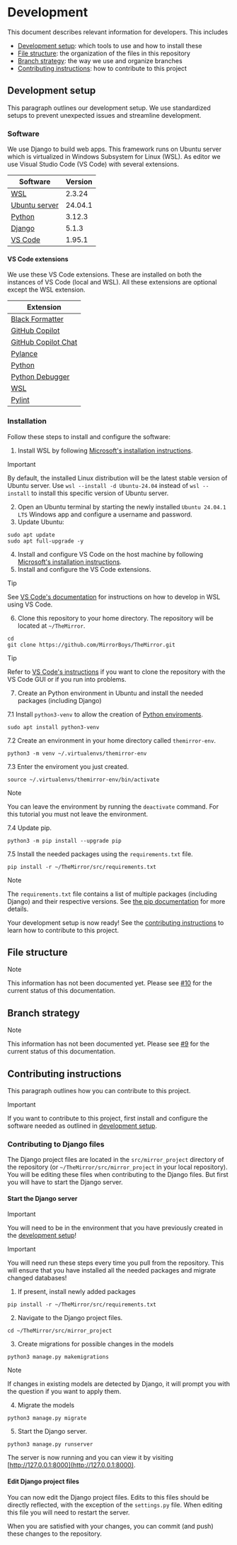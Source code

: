 # Development
This document describes relevant information for developers. This includes
- [Development setup](#development-setup): which tools to use and how to install these
- [File structure](#file-structure): the organization of the files in this repository
- [Branch strategy](#branch-strategy): the way we use and organize branches 
- [Contributing instructions](#contributing-instructions): how to contribute to this project

## Development setup
This paragraph outlines our development setup. We use standardized setups to prevent unexpected issues and streamline development.

### Software
We use Django to build web apps. This framework runs on Ubuntu server which is virtualized in Windows Subsystem for Linux (WSL). As editor we use Visual Studio Code (VS Code) with several extensions.

| Software | Version |
|---------|-------------|
|[WSL](https://learn.microsoft.com/en-us/windows/wsl/)|2.3.24|
|[Ubuntu server](https://ubuntu.com/server)|24.04.1|
|[Python](https://www.python.org/)|3.12.3|
|[Django](https://www.djangoproject.com/)|5.1.3|
|[VS Code](https://code.visualstudio.com/)|1.95.1|

#### VS Code extensions
We use these VS Code extensions. These are installed on both the instances of VS Code (local and WSL). All these extensions are optional except the WSL extension.

| Extension|
|--------|
| [Black Formatter](https://marketplace.visualstudio.com/items?itemName=ms-python.black-formatter) |
| [GitHub Copilot](https://marketplace.visualstudio.com/items?itemName=GitHub.copilot) |
| [GitHub Copilot Chat](https://marketplace.visualstudio.com/items?itemName=GitHub.copilot-chat) |
| [Pylance](https://marketplace.visualstudio.com/items?itemName=ms-python.vscode-pylance) |
| [Python](https://marketplace.visualstudio.com/items?itemName=ms-python.python) |
| [Python Debugger](https://marketplace.visualstudio.com/items?itemName=ms-python.debugpy) | 
| [WSL](https://marketplace.visualstudio.com/items?itemName=ms-vscode-remote.remote-wsl) |
| [Pylint](https://marketplace.visualstudio.com/items?itemName=ms-python.pylint) | 

### Installation
Follow these steps to install and configure the software:

1. Install WSL by following [Microsoft's installation instructions](https://learn.microsoft.com/en-us/windows/wsl/install).
> [!IMPORTANT]
> By default, the installed Linux distribution will be the latest stable version of Ubuntu server. Use `wsl --install -d Ubuntu-24.04` instead of `wsl --install` to install this specific version of Ubuntu server.
2. Open an Ubuntu terminal by starting the newly installed `Ubuntu 24.04.1 LTS` Windows app and configure a username and password.
3. Update Ubuntu:
```shell
sudo apt update
sudo apt full-upgrade -y
```
4. Install and configure VS Code on the host machine by following [Microsoft's installation instructions](https://code.visualstudio.com/docs/setup/setup-overview).
5. Install and configure the VS Code extensions.
> [!TIP]
> See [VS Code's documentation](https://code.visualstudio.com/docs/remote/wsl) for instructions on how to develop in WSL using VS Code.
6. Clone this repository to your home directory. The repository will be located at `~/TheMirror`.
```shell
cd
git clone https://github.com/MirrorBoys/TheMirror.git
```
> [!TIP]
> Refer to [VS Code's instructions](https://code.visualstudio.com/docs/sourcecontrol/overview#_cloning-a-repository) if you want to clone the repository with the VS Code GUI or if you run into problems.

7. Create an Python environment in Ubuntu and install the needed packages (including Django)
  
  7.1 Install `python3-venv` to allow the creation of [Python enviroments](https://docs.python.org/3/tutorial/venv.html). 
```shell 
sudo apt install python3-venv
```
7.2 Create an environment in your home directory called `themirror-env`.
```shell
python3 -m venv ~/.virtualenvs/themirror-env
```
7.3 Enter the enviroment you just created.
```shell
source ~/.virtualenvs/themirror-env/bin/activate
```
> [!NOTE]
> You can leave the environment by running the `deactivate` command. For this tutorial you must not leave the environment.
  
7.4 Update pip.
```shell
python3 -m pip install --upgrade pip
```
7.5 Install the needed packages using the `requirements.txt` file.
```shell
pip install -r ~/TheMirror/src/requirements.txt
```
> [!NOTE]
> The `requirements.txt` file contains a list of multiple packages (including Django) and their respective versions. See [the pip documentation](https://pip.pypa.io/en/stable/reference/requirements-file-format/) for more details.

Your development setup is now ready! See the [contributing instructions](#contributing-instructions) to learn how to contribute to this project.

## File structure
> [!NOTE]
> This information has not been documented yet. Please see [#10](https://github.com/MirrorBoys/TheMirror/issues/10) for the current status of this documentation.

## Branch strategy
> [!NOTE]
> This information has not been documented yet. Please see [#9](https://github.com/MirrorBoys/TheMirror/issues/9) for the current status of this documentation.

## Contributing instructions
This paragraph outlines how you can contribute to this project.

> [!IMPORTANT]
> If you want to contribute to this project, first install and configure the software needed as outlined in [development setup](#development-setup).

### Contributing to Django files
The Django project files are located in the `src/mirror_project` directory of the repository (or `~/TheMirror/src/mirror_project` in your local repository). You will be editing these files when contributing to the Django files. But first you will have to start the Django server.

#### Start the Django server
> [!IMPORTANT]
> You will need to be in the environment that you have previously created in the [development setup](#development-setup)!

> [!IMPORTANT]
> You will need run these steps every time you pull from the repository. This will ensure that you have installed all the needed packages and migrate changed databases!

1. If present, install newly added packages
```shell
pip install -r ~/TheMirror/src/requirements.txt
```
2. Navigate to the Django project files.
```shell
cd ~/TheMirror/src/mirror_project
```
3. Create migrations for possible changes in the models
```shell
python3 manage.py makemigrations
```
> [!NOTE]
> If changes in existing models are detected by Django, it will prompt you with the question if you want to apply them. 
4. Migrate the models
```shell
python3 manage.py migrate
```
5. Start the Django server.
```shell
python3 manage.py runserver
```

The server is now running and you can view it by visiting [http://127.0.0.1:8000](http://127.0.0.1:8000).

#### Edit Django project files
You can now edit the Django project files. Edits to this files should be directly reflected, with the exception of the `settings.py` file. When editing this file you will need to restart the server.

When you are satisfied with your changes, you can commit (and push) these changes to the repository.